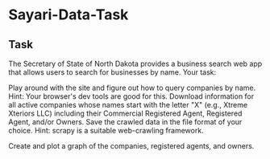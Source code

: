 # Sayari-Data-Task
## Task
The Secretary of State of North Dakota provides a business search web app that allows users to search for businesses by name. Your task:

Play around with the site and figure out how to query companies by name.
Hint: Your browser's dev tools are good for this.
Download information for all active companies whose names start with the letter "X" (e.g., Xtreme Xteriors LLC) including their Commercial Registered Agent, Registered Agent, and/or Owners. Save the crawled data in the file format of your choice.
Hint: scrapy is a suitable web-crawling framework.

Create and plot a graph of the companies, registered agents, and owners.


